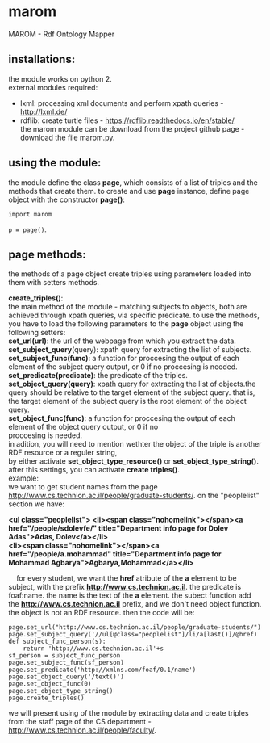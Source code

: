 # marom
MAROM - Rdf Ontology Mapper

## installations:
the module works on python 2.  
external modules required:  
* lxml: processing xml documents and perform xpath queries - http://lxml.de/  
* rdflib: create turtle files - https://rdflib.readthedocs.io/en/stable/  
the marom module can be download from the project github page - download the file marom.py.   

## using the module: 
the module define the class __page__, which consists of a list of triples and the methods that create them.
to create and use __page__ instance, define page object with the constructor **page()**:  
  
  `import marom`  
    
  `p = page()`.  
  
  ## page methods:  
  
 the methods of a page object create triples using parameters loaded into them with setters methods.  
 
 __create_triples()__:  
 the main method of the module - matching subjects to objects, both are achieved through xpath queries,
 via specific predicate. to use the methods, you have to load the following parameters to the  __page__ object 
 using the following setters:  
 __set_url(url)__: the url of the webpage from which you extract the data.  
 __set_subject_query__(query): xpath query for extracting the list of subjects.
 __set_subject_func(func)__: a function for proccesing the output of each element of the subject query output, or 0 if no 
 proccesing is needed.
 __set_predicate(predicate)__: the predicate of the triples.
 __set_object_query(query)__: xpath query for extracting the list of objects.the query should be relative to the target
 element of the subject query. that is, the target element of the subject query is the root element of the object query.  
 __set_object_func(func)__: a function for proccesing the output of each element of the object query output, or 0 if no   
 proccesing is needed.  
 in adition, you will need to mention wethter the object of the triple is another RDF resource or a reguler string,  
 by either activate __set_object_type_resource()__ or __set_object_type_string()__.  
 after this settings, you can activate __create triples()__.  
 example:  
 we want to get student names from the page http://www.cs.technion.ac.il/people/graduate-students/. on the  "peoplelist" section we have:
   
   
**\<ul class="peoplelist">
 \<li>\<span class="nohomelink">\</span>\<a href="/people/sdolevfe/" title="Department info page for Dolev Adas">Adas, Dolev\</a>\</li>  
  \<li>\<span class="nohomelink">\</span>\<a href="/people/a.mohammad" title="Department info page for Mohammad   Agbarya">Agbarya,Mohammad\</a>\</li>** 
    
    
      
    for every student, we want the __href__ atribute of the __a__ element to be subject, with the prefix __http://www.cs.technion.ac.il__. the predicate is foaf:name. the name is the text of the __a__ element.
    the subect function add the __http://www.cs.technion.ac.il__ prefix, and we don't need object function.
    the object is not an RDF resource. then the code will be:  
   
  
```  
page.set_url("http://www.cs.technion.ac.il/people/graduate-students/")        
page.set_subject_query('//ul[@class="peoplelist"]/li/a[last()]/@href)
def subject_func_person(s):      
	return 'http://www.cs.technion.ac.il'+s    
sf_person = subject_func_person  
page.set_subject_func(sf_person)        
page.set_predicate('http://xmlns.com/foaf/0.1/name')    
page.set_object_query('/text()')    
page.set_object_func(0)    
page.set_object_type_string()    
page.create_triples() 
```

 
 
 



  
we will present using of the module by extracting data and create triples from the staff page of the CS department - 
http://www.cs.technion.ac.il/people/faculty/.

